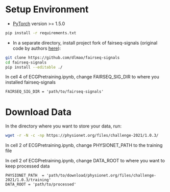 # Setup Environment

* [PyTorch](https://pytorch.org) version >= 1.5.0

```bash
pip install -r requirements.txt
```

* In a separate directory, install project fork of fairseq-signals (original code by authors [here](https://github.com/Jwoo5/fairseq-signals)):

```bash
git clone https://github.com/dlmao/fairseq-signals
cd fairseq-signals
pip install --editable ./
```

In cell 4 of ECGPretraining.ipynb, change FAIRSEQ_SIG_DIR to where you installed fairseq-signals

```
FAIRSEQ_SIG_DIR = 'path/to/fairseq-signals'
```

# Download Data

In the directory where you want to store your data, run:

```bash
wget -r -N -c -np https://physionet.org/files/challenge-2021/1.0.3/
```

In cell 2 of ECGPretraining.ipynb, change PHYSIONET_PATH to the training file

In cell 2 of ECGPretraining.ipynb, change DATA_ROOT to where you want to keep processed data

```
PHYSIONET_PATH  = 'path/to/download/physionet.org/files/challenge-2021/1.0.3/training'
DATA_ROOT = 'path/to/processed'
```